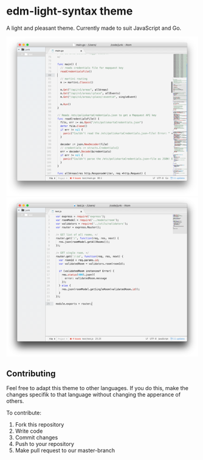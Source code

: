 # edm-light-syntax theme

A light and pleasant theme. Currently made to suit JavaScript and Go.

![A screenshot of the theme](https://raw.githubusercontent.com/edm-opensource/edm-light-syntax/master/screenshots/go.png)
![A screenshot of the theme](https://raw.githubusercontent.com/edm-opensource/edm-light-syntax/master/screenshots/js.png)

## Contributing
Feel free to adapt this theme to other languages. If you do this, make the changes specifik to that language without changing the apperance of others.

To contribute:

1. Fork this repository
2. Write code
3. Commit changes
4. Push to your repository
5. Make pull request to our master-branch

